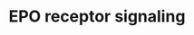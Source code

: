 ---
annotations:
- type: Pathway Ontology
  value: erythropoietin signaling pathway
authors:
- MaintBot
- Thomas
- Christine Chichester
- Eweitz
description: 'The erythropoietin receptor is a 66 kDa peptide and is a member of the
  cytokine receptor family. The receptor is tyrosine phosphorylated upon binding by
  erythropoietin and associates with and activates the tyrosine kinase, JAK2, which
  activates different intracellular pathways including: Ras/MAP kinase, phosphatidylinositol
  3-kinase and STAT transcription factors. The stimulated erythropoietin receptor
  appears to have a role in erythroid cell survival. Defects in the erythropoietin
  receptor may produce erythroleukemia and familial erythrocytosis. ''''Source: [[wikipedia:Erythropoietin_receptor|Wikipedia]]''''  This
  pathway is based on ScienceSlides.'
last-edited: 2021-05-14
organisms:
- Danio rerio
redirect_from:
- /index.php/Pathway:WP1336
- /instance/WP1336
schema-jsonld:
- '@context': https://schema.org/
  '@id': https://wikipathways.github.io/pathways/WP1336.html
  '@type': Dataset
  creator:
    '@type': Organization
    name: WikiPathways
  description: 'The erythropoietin receptor is a 66 kDa peptide and is a member of
    the cytokine receptor family. The receptor is tyrosine phosphorylated upon binding
    by erythropoietin and associates with and activates the tyrosine kinase, JAK2,
    which activates different intracellular pathways including: Ras/MAP kinase, phosphatidylinositol
    3-kinase and STAT transcription factors. The stimulated erythropoietin receptor
    appears to have a role in erythroid cell survival. Defects in the erythropoietin
    receptor may produce erythroleukemia and familial erythrocytosis. ''''Source:
    [[wikipedia:Erythropoietin_receptor|Wikipedia]]''''  This pathway is based on
    ScienceSlides.'
  keywords:
  - IRS2
  - cish
  - EPO
  - grb2
  - LOC563639
  - epor
  - ptpru
  - LOC792354
  - stat3
  - LOC555840
  - LOC559281
  - map2k1
  - zgc:172250
  - rasa1
  - zgc:77033
  - mapk3
  - SOS1
  - stat1a
  - jak2b
  - src
  - mapk1
  - socs1
  - CD45
  - STAT5A
  - STAT5B
  - raf1
  license: CC0
  name: EPO receptor signaling
seo: CreativeWork
title: EPO receptor signaling
wpid: WP1336
---